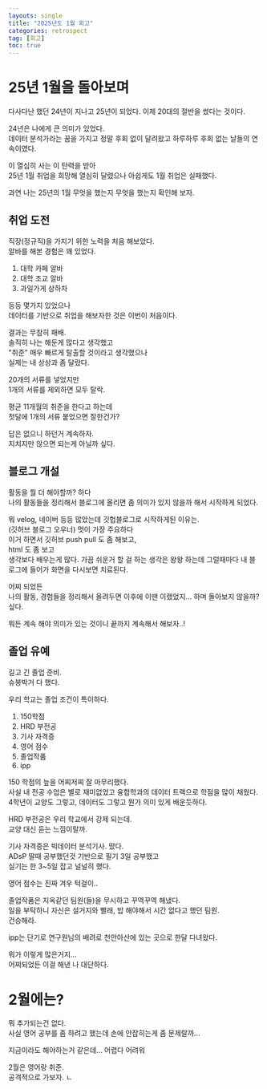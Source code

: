 ```yaml
---
layouts: single
title: "2025년도 1월 회고"
categories: retrospect
tag: [회고]
toc: true
---
```

# 25년 1월을 돌아보며 

다사다난 했던 24년이 지나고 25년이 되었다. 이제 20대의 절반을 썼다는 것이다.   

24년은 나에게 큰 의미가 있었다.   
데이터 분석가라는 꿈을 가지고 정말 후회 없이 달려왔고 하루하루 후회 없는 날들의 연속이였다.   

이 열심히 사는 이 탄력을 받아   
25년 1월 취업을 희망해 열심히 달렸으나 아쉽게도 1월 취업은 실패했다.    

과연 나는 25년의 1월 무엇을 했는지 무엇을 했는지 확인해 보자.   



## 취업 도전 

직장(정규직)을 가지기 위한 노력을 처음 해보았다.   
알바를 해본 경험은 꽤 있었다. 

1. 대학 카페 알바 
2. 대학 조교 알바 
3. 과일가게 상하차 

등등 몇가지 있었으나  
데이터를 기반으로 취업을 해보자한 것은 이번이 처음이다.   

결과는 무참히 패배.  
솔직히 나는 해둔게 많다고 생각했고   
"취준" 매우 빠르게 탈출할 것이라고 생각했으나   
실제는 내 상상과 좀 달랐다. 

20개의 서류를 넣었지만   
1개의 서류를 제외하면 모두 탈락. 

평균 11개월의 취준을 한다고 하는데   
첫달에 1개의 서류 붙었으면 잘한건가?   

답은 없으니 하던거 계속하자.   
지치지만 않으면 되는게 아닐까 싶다. 



## 블로그 개설 

활동을 뭘 더 해야할까? 하다  
나의 활동들을 정리해서 블로그에 올리면 좀 의미가 있지 않을까 해서 시작하게 되었다.   

뭐 velog, 네이버 등등 많았는데 깃헙블로그로 시작하게된 이유는.   
(깃허브 블로그 오우너) 멋이 가장 주요하다  
이거 하면서 깃허브 push pull 도 좀 해보고,   
html 도 좀 보고   
생각보다 배우는게 많다.  가끔 쉬운거 할 걸 하는 생각은 왕왕 하는데 그럴때마다 내 블로그에 들어가 화면을 다시보면 치료된다.  

어찌 되었든   
나의 활동, 경험들을 정리해서 올려두면 이후에 이땐 이랬었지... 하며 돌아보지 않을까? 싶다. 

뭐든 계속 해야 의미가 있는 것이니 끝까지 계속해서 해보자..! 



## 졸업 유예 

길고 긴 졸업 준비.   
슈봉박거 다 했다. 

우리 학교는  졸업 조건이 특이하다. 

1. 150학점 
2. HRD 부전공 
3. 기사 자격증 
4. 영어 점수 
5. 졸업작품 
6. ipp

150 학점의 늪을 어찌저찌 잘 마무리했다.   
사실 내 전공 수업은 별로 재미없었고 융합학과의 데이터 트랙으로 학점을 많이 채웠다.   
4학년이 교양도 그렇고, 데이터도 그렇고 뭔가 의미 있게 배운듯하다. 

HRD 부전공은 우리 학교에서 강제 되는데.   
교양 대신 듣는 느낌이랄까. 

기사 자격증은 빅데이터 분석기사. 땄다.   
ADsP 딸때 공부했던것 기반으로 필기 3일 공부했고   
실기는 한 3~5일 잡고 널널히 했다.    

영어 점수는 진짜 겨우 턱걸이.. 

졸업작품은 지옥같던 팀원(들)을 무시하고 꾸역꾸역 해냈다.   
일을 부탁하니 자신은 설거지와 빨래, 밥 해야해서 시간 없다고 했던 팀원.   
건승해라. 

ipp는 단기로 연구원님의 배려로 천안아산에 있는 곳으로 한달 다녀왔다.   

뭐가 이렇게 많은거지...  
어찌되었든 이걸 해낸 나 대단하다. 

# 2월에는? 

뭐 추가되는건 없다.   
사실 영어 공부를 좀 하려고 했는데 손에 안잡히는게 좀 문제랄까... 

지금이라도 해야하는거 같은데... 어렵다 어려워   

2월은 영어랑 취준.   
공격적으로 가보자. ㄴ








